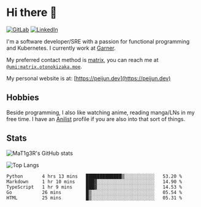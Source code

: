# Hi there 👋
[<img alt="GitLab" src="https://img.shields.io/badge/gitlab%20-%23181717.svg?&style=for-the-badge&logo=gitlab&logoColor=white"/>](https://gitlab.otonokizaka.moe/Umi)
[<img alt="LinkedIn" src="https://img.shields.io/badge/linkedin%20-%230077B5.svg?&style=for-the-badge&logo=linkedin&logoColor=white"/>](https://www.linkedin.com/in/peijun-ma)

I'm a software developer/SRE with a passion for functional programming and Kubernetes.
I currently work at [Garner](https://garnercorp.com).

My preferred contact method is [matrix](https://matrix.org),
you can reach me at [`@umi:matrix.otonokizaka.moe`](https://matrix.to/#/@umi:matrix.otonokizaka.moe).

My personal website is at: [https://peijun.dev](https://peijun.dev)

## Hobbies

Beside programming, I also like watching anime, reading manga/LNs in my free time.
I have an [Anilist](https://anilist.co/user/MaT1g3R/) profile if you are also into that sort of things.

## Stats

![MaT1g3R's GitHub stats](https://github-readme-stats.vercel.app/api?username=MaT1g3R&count_private=true&show_icons=true&theme=tokyonight)

![Top Langs](https://github-readme-stats.vercel.app/api/top-langs/?username=MaT1g3R&count_private=true&theme=tokyonight&layout=compact&langs_count=7)

<!--START_SECTION:waka-->
```text
Python       4 hrs 13 mins   █████████████▒░░░░░░░░░░░   53.20 % 
Markdown     1 hr 10 mins    ███▓░░░░░░░░░░░░░░░░░░░░░   14.90 % 
TypeScript   1 hr 9 mins     ███▓░░░░░░░░░░░░░░░░░░░░░   14.53 % 
Go           26 mins         █▒░░░░░░░░░░░░░░░░░░░░░░░   05.54 % 
HTML         25 mins         █▒░░░░░░░░░░░░░░░░░░░░░░░   05.31 % 
```
<!--END_SECTION:waka-->

